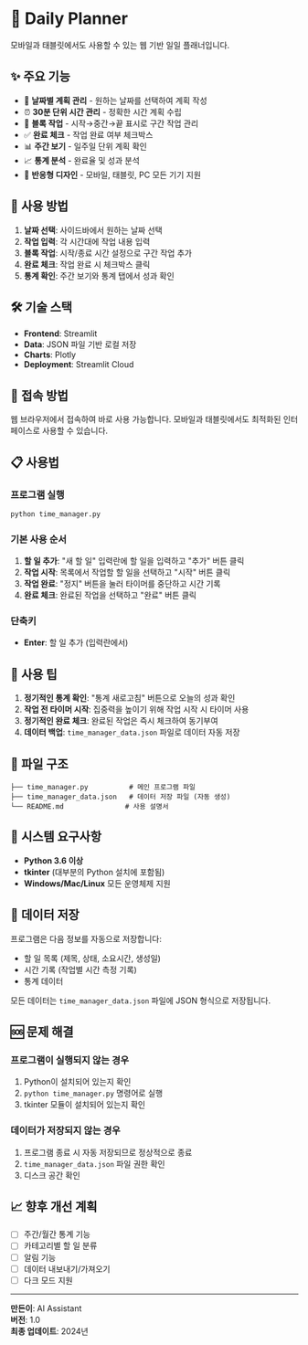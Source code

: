 # 📅 Daily Planner

모바일과 태블릿에서도 사용할 수 있는 웹 기반 일일 플래너입니다.

## ✨ 주요 기능

- 📅 **날짜별 계획 관리** - 원하는 날짜를 선택하여 계획 작성
- ⏰ **30분 단위 시간 관리** - 정확한 시간 계획 수립
- 🔧 **블록 작업** - 시작→중간→끝 표시로 구간 작업 관리
- ✅ **완료 체크** - 작업 완료 여부 체크박스
- 📊 **주간 보기** - 일주일 단위 계획 확인
- 📈 **통계 분석** - 완료율 및 성과 분석
- 📱 **반응형 디자인** - 모바일, 태블릿, PC 모든 기기 지원

## 🚀 사용 방법

1. **날짜 선택**: 사이드바에서 원하는 날짜 선택
2. **작업 입력**: 각 시간대에 작업 내용 입력
3. **블록 작업**: 시작/종료 시간 설정으로 구간 작업 추가
4. **완료 체크**: 작업 완료 시 체크박스 클릭
5. **통계 확인**: 주간 보기와 통계 탭에서 성과 확인

## 🛠️ 기술 스택

- **Frontend**: Streamlit
- **Data**: JSON 파일 기반 로컬 저장
- **Charts**: Plotly
- **Deployment**: Streamlit Cloud

## 📱 접속 방법

웹 브라우저에서 접속하여 바로 사용 가능합니다.
모바일과 태블릿에서도 최적화된 인터페이스로 사용할 수 있습니다.

## 📋 사용법

### 프로그램 실행
```bash
python time_manager.py
```

### 기본 사용 순서
1. **할 일 추가**: "새 할 일" 입력란에 할 일을 입력하고 "추가" 버튼 클릭
2. **작업 시작**: 목록에서 작업할 할 일을 선택하고 "시작" 버튼 클릭
3. **작업 완료**: "정지" 버튼을 눌러 타이머를 중단하고 시간 기록
4. **완료 체크**: 완료된 작업을 선택하고 "완료" 버튼 클릭

### 단축키
- **Enter**: 할 일 추가 (입력란에서)

## 🎯 사용 팁

1. **정기적인 통계 확인**: "통계 새로고침" 버튼으로 오늘의 성과 확인
2. **작업 전 타이머 시작**: 집중력을 높이기 위해 작업 시작 시 타이머 사용
3. **정기적인 완료 체크**: 완료된 작업은 즉시 체크하여 동기부여
4. **데이터 백업**: `time_manager_data.json` 파일로 데이터 자동 저장

## 📁 파일 구조

```
├── time_manager.py          # 메인 프로그램 파일
├── time_manager_data.json   # 데이터 저장 파일 (자동 생성)
└── README.md               # 사용 설명서
```

## 🔧 시스템 요구사항

- **Python 3.6 이상**
- **tkinter** (대부분의 Python 설치에 포함됨)
- **Windows/Mac/Linux** 모든 운영체제 지원

## 💾 데이터 저장

프로그램은 다음 정보를 자동으로 저장합니다:
- 할 일 목록 (제목, 상태, 소요시간, 생성일)
- 시간 기록 (작업별 시간 측정 기록)
- 통계 데이터

모든 데이터는 `time_manager_data.json` 파일에 JSON 형식으로 저장됩니다.

## 🆘 문제 해결

### 프로그램이 실행되지 않는 경우
1. Python이 설치되어 있는지 확인
2. `python time_manager.py` 명령어로 실행
3. tkinter 모듈이 설치되어 있는지 확인

### 데이터가 저장되지 않는 경우
1. 프로그램 종료 시 자동 저장되므로 정상적으로 종료
2. `time_manager_data.json` 파일 권한 확인
3. 디스크 공간 확인

## 📈 향후 개선 계획

- [ ] 주간/월간 통계 기능
- [ ] 카테고리별 할 일 분류
- [ ] 알림 기능
- [ ] 데이터 내보내기/가져오기
- [ ] 다크 모드 지원

---

**만든이**: AI Assistant  
**버전**: 1.0  
**최종 업데이트**: 2024년 
